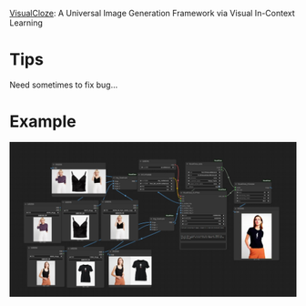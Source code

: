 [VisualCloze](https://github.com/lzyhha/VisualCloze): A Universal Image Generation Framework via Visual In-Context Learning

# Tips
Need sometimes to fix bug...

# Example
![](https://github.com/smthemex/ComfyUI_VisualCloze/blob/main/VisualCloze.png)
